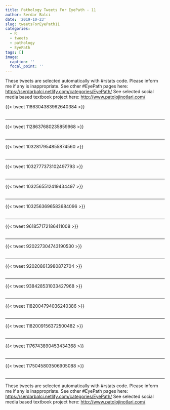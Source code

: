 ```yaml
---
title: Pathology Tweets For EyePath - 11
author: Serdar Balci
date: '2019-10-23'
slug: tweetsForEyePath11
categories:
  - R
  - tweets
  - pathology
  - EyePath
tags: []
image:
  caption: ''
  focal_point: ''
---
```



These tweets are selected automatically with #rstats code. Please inform me if any is inappropriate.
See other #EyePath pages here: https://serdarbalci.netlify.com/categories/EyePath/ 
See selected social media based textbook project here: http://www.patolojinotlari.com/

{{< tweet 1186304383962640384 >}}
<br>
<br>
<hr>
{{< tweet 1128637680235859968 >}}
<br>
<br>
<hr>
{{< tweet 1032817954855874560 >}}
<br>
<br>
<hr>
{{< tweet 1032777373102497793 >}}
<br>
<br>
<hr>
{{< tweet 1032565512419434497 >}}
<br>
<br>
<hr>
{{< tweet 1032563696583684096 >}}
<br>
<br>
<hr>
{{< tweet 961857172186411008 >}}
<br>
<br>
<hr>
{{< tweet 920227304743190530 >}}
<br>
<br>
<hr>
{{< tweet 920208613980872704 >}}
<br>
<br>
<hr>
{{< tweet 938428531033427968 >}}
<br>
<br>
<hr>
{{< tweet 1182004794036240386 >}}
<br>
<br>
<hr>
{{< tweet 1182009156372500482 >}}
<br>
<br>
<hr>
{{< tweet 1176743890453434368 >}}
<br>
<br>
<hr>
{{< tweet 1175045803506905088 >}}
<br>
<br>
<hr>


These tweets are selected automatically with #rstats code. Please inform me if any is inappropriate.
See other #EyePath pages here: https://serdarbalci.netlify.com/categories/EyePath/ 
See selected social media based textbook project here: http://www.patolojinotlari.com/
